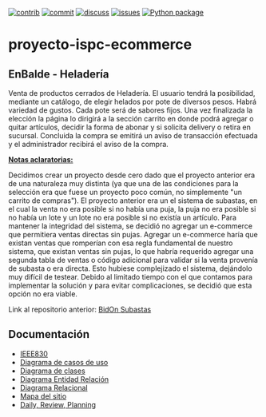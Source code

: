 [![contrib][contrib-img]][contrib-url]
[![commit][commit-img]][commit-url]
[![discuss][discuss-img]][discuss-url]
[![issues][issues-img]][issues-url]
[![Python package][pipeline-img]][pipeline-url]

# proyecto-ispc-ecommerce

## EnBalde - Heladería

Venta de productos cerrados de Heladería. El usuario tendrá la posibilidad, mediante un catálogo, de elegir helados por pote de diversos pesos. Habrá variedad de gustos. Cada pote será de sabores fijos. Una vez finalizada la elección la página lo dirigirá a la sección carrito en donde podrá agregar o quitar artículos, decidir la forma de abonar y si solicita delivery o retira en sucursal. Concluida la compra se emitirá un aviso de transacción efectuada y el administrador recibirá el aviso de la compra.

**[Notas aclaratorias:](https://github.com/NataliaAlvarezIspc/proyecto-ispc-ecommerce/wiki/Notas-aclaratorias)**

Decidimos crear un proyecto desde cero dado que el proyecto anterior era de una naturaleza muy distinta (ya que una de las condiciones para la selección era que fuese un proyecto poco común, no simplemente "un carrito de compras"). 
El proyecto anterior era un el sistema de subastas, en el cual la venta no era posible si no había una puja, la puja no era posible si no había un lote y un lote no era posible si no existía un artículo.  Para mantener la integridad del sistema, se decidió no agregar un e-commerce que permitiera ventas directas sin pujas. Agregar un e-commerce haría que existan ventas que romperían con esa regla fundamental de nuestro sistema, que existan ventas sin pujas, lo que habría requerido agregar una segunda tabla de ventas o código adicional para validar si la venta provenía de subasta o era directa. Esto hubiese complejizado el sistema, dejándolo muy difícil de testear. Debido al limitado tiempo con el que contamos para implementar la solución y para evitar complicaciones, se decidió que esta opción no era viable.

Link al repositorio anterior: [BidOn Subastas](https://github.com/rpgrca/proyecto-ispc-fullstack)

## Documentación

* [IEEE830](https://github.com/NataliaAlvarezIspc/proyecto-ispc-ecommerce/wiki/IEEE830)
* [Diagrama de casos de uso](https://github.com/NataliaAlvarezIspc/proyecto-ispc-ecommerce/wiki/Diagrama-de-Casos-de-Uso)
* [Diagrama de clases](https://github.com/NataliaAlvarezIspc/proyecto-ispc-ecommerce/wiki/Diagrama-de-clases)
* [Diagrama Entidad Relación](https://github.com/NataliaAlvarezIspc/proyecto-ispc-ecommerce/wiki/Diagrama-Entidad-Relaci%C3%B3n)
* [Diagrama Relacional](https://github.com/NataliaAlvarezIspc/proyecto-ispc-ecommerce/wiki/Diagrama-Relacional)
* [Mapa del sitio](https://github.com/NataliaAlvarezIspc/proyecto-ispc-ecommerce/wiki/Mapa-del-sitio)
* [Daily, Review, Planning](https://github.com/NataliaAlvarezIspc/proyecto-ispc-ecommerce/discussions)

[commit-img]: https://img.shields.io/github/commit-activity/w/NataliaAlvarezIspc/proyecto-ispc-ecommerce/dev
[commit-url]: https://github.com/NataliaAlvarezIspc/proyecto-ispc-ecommerce/graphs/code-frequency
[contrib-img]: https://img.shields.io/github/contributors/NataliaAlvarezIspc/proyecto-ispc-ecommerce
[contrib-url]: https://github.com/NataliaAlvarezIspc/proyecto-ispc-ecommerce/graphs/contributors
[issues-img]: https://img.shields.io/github/issues/NataliaAlvarezIspc/proyecto-ispc-ecommerce
[issues-url]: https://github.com/NataliaAlvarezIspc/proyecto-ispc-ecommerce/issues
[discuss-img]: https://img.shields.io/github/discussions/NataliaAlvarezIspc/proyecto-ispc-ecommerce
[discuss-url]: https://github.com/NataliaAlvarezIspc/proyecto-ispc-ecommerce/discussions
[pipeline-img]: https://github.com/NataliaAlvarezIspc/proyecto-ispc-ecommerce/actions/workflows/python.yml/badge.svg
[pipeline-url]: https://github.com/NataliaAlvarezIspc/proyecto-ispc-ecommerce/actions/workflows/python.yml
